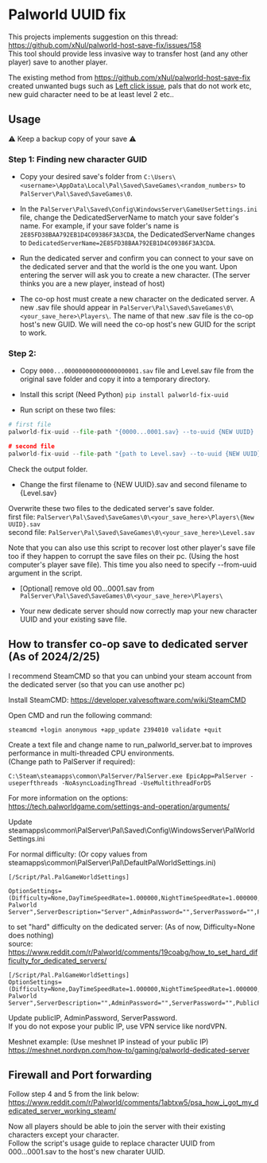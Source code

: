 # Palworld UUID fix

This projects implements suggestion on this thread: https://github.com/xNul/palworld-host-save-fix/issues/158  
This tool should provide less invasive way to transfer host (and any other player) save to another player.  


The existing method from https://github.com/xNul/palworld-host-save-fix created unwanted bugs such as [Left click issue](https://github.com/xNul/palworld-host-save-fix), pals that do not work etc, new guid character need to be at least level 2 etc..  

## Usage

⚠️ Keep a backup copy of your save ⚠️  

### Step 1: Finding new character GUID
- Copy your desired save's folder from `C:\Users\<username>\AppData\Local\Pal\Saved\SaveGames\<random_numbers>` to `PalServer\Pal\Saved\SaveGames\0`.

- In the `PalServer\Pal\Saved\Config\WindowsServer\GameUserSettings.ini` file, change the DedicatedServerName to match your save folder's name. For example, if your save folder's name is `2E85FD38BAA792EB1D4C09386F3A3CDA`, the DedicatedServerName changes to `DedicatedServerName=2E85FD38BAA792EB1D4C09386F3A3CDA`.

- Run the dedicated server and confirm you can connect to your save on the dedicated server and that the world is the one you want. Upon entering the server will ask you to create a new character. (The server thinks you are a new player, instead of host)
   
- The co-op host must create a new character on the dedicated server. A new .sav file should appear in `PalServer\Pal\Saved\SaveGames\0\<your_save_here>\Players\`.
The name of that new .sav file is the co-op host's new GUID. We will need the co-op host's new GUID for the script to work.  

### Step 2: 
- Copy `0000...000000000000000000001.sav` file and Level.sav file from the original save folder and copy it into a temporary directory.

- Install this script (Need Python)
`pip install palworld-fix-uuid`  

- Run script on these two files:
  
```python  
# first file
palworld-fix-uuid --file-path "{0000...0001.sav} --to-uuid {NEW UUID}  

# second file
palworld-fix-uuid --file-path "{path to Level.sav} --to-uuid {NEW UUID}  
```  

Check the output folder.  

- Change the first filename to {NEW UUID}.sav and second filename to {Level.sav}

Overwrite these two files to the dedicated server's save folder.  
first file: `PalServer\Pal\Saved\SaveGames\0\<your_save_here>\Players\{New UUID}.sav`  
second file: `PalServer\Pal\Saved\SaveGames\0\<your_save_here>\Level.sav`  

Note that you can also use this script to recover lost other player's save file too if they happen to corrupt the save files on their pc. (Using the host computer's player save file). This time you also need to specify --from-uuid argument in the script.  

- [Optional] remove old 00...0001.sav from `PalServer\Pal\Saved\SaveGames\0\<your_save_here>\Players\`

- Your new dedicate server should now correctly map your new character UUID and your existing save file.



## How to transfer co-op save to dedicated server (As of 2024/2/25)

I recommend SteamCMD so that you can unbind your steam account from the dedicated server (so that you can use another pc)  

Install SteamCMD:
https://developer.valvesoftware.com/wiki/SteamCMD  

Open CMD and run the following command:  

```
steamcmd +login anonymous +app_update 2394010 validate +quit  
```

Create a text file and change name to run_palworld_server.bat to improves performance in multi-threaded CPU environments.  
(Change path to PalServer if required):
```
C:\Steam\steamapps\common\PalServer/PalServer.exe EpicApp=PalServer -useperfthreads -NoAsyncLoadingThread -UseMultithreadForDS  
```  
For more information on the options: https://tech.palworldgame.com/settings-and-operation/arguments/  


Update steamapps\common\PalServer\Pal\Saved\Config\WindowsServer\PalWorldSettings.ini  

For normal difficulty: (Or copy values from steamapps\common\PalServer\Pal\DefaultPalWorldSettings.ini)  
```
[/Script/Pal.PalGameWorldSettings]  

OptionSettings=(Difficulty=None,DayTimeSpeedRate=1.000000,NightTimeSpeedRate=1.000000,ExpRate=1.100000,PalCaptureRate=1.300000,PalSpawnNumRate=1.000000,PalDamageRateAttack=1.000000,PalDamageRateDefense=1.000000,PlayerDamageRateAttack=1.000000,PlayerDamageRateDefense=1.000000,PlayerStomachDecreaceRate=0.100000,PlayerStaminaDecreaceRate=1.000000,PlayerAutoHPRegeneRate=1.000000,PlayerAutoHpRegeneRateInSleep=1.000000,PalStomachDecreaceRate=0.100000,PalStaminaDecreaceRate=1.000000,PalAutoHPRegeneRate=1.000000,PalAutoHpRegeneRateInSleep=1.000000,BuildObjectDamageRate=1.000000,BuildObjectDeteriorationDamageRate=0.100000,CollectionDropRate=1.200000,CollectionObjectHpRate=1.000000,CollectionObjectRespawnSpeedRate=1.100000,EnemyDropItemRate=1.200000,DeathPenalty=None,bEnablePlayerToPlayerDamage=False,bEnableFriendlyFire=False,bEnableInvaderEnemy=True,bActiveUNKO=False,bEnableAimAssistPad=True,bEnableAimAssistKeyboard=False,DropItemMaxNum=3000,DropItemMaxNum_UNKO=100,BaseCampMaxNum=128,BaseCampWorkerMaxNum=15,DropItemAliveMaxHours=1.000000,bAutoResetGuildNoOnlinePlayers=False,AutoResetGuildTimeNoOnlinePlayers=72.000000,GuildPlayerMaxNum=20,PalEggDefaultHatchingTime=50.000000,WorkSpeedRate=2.000000,bIsMultiplay=False,bIsPvP=False,bCanPickupOtherGuildDeathPenaltyDrop=False,bEnableNonLoginPenalty=True,bEnableFastTravel=True,bIsStartLocationSelectByMap=True,bExistPlayerAfterLogout=False,bEnableDefenseOtherGuildPlayer=False,CoopPlayerMaxNum=10,ServerPlayerMaxNum=32,ServerName="Default Palworld Server",ServerDescription="Server",AdminPassword="",ServerPassword="",PublicPort=8211,PublicIP="",RCONEnabled=False,RCONPort=25575,Region="",bUseAuth=True,BanListURL="https://api.palworldgame.com/api/banlist.txt")  
```

to set "hard" difficulty on the dedicated server: (As of now, Difficulty=None does nothing)  
source: https://www.reddit.com/r/Palworld/comments/19coabg/how_to_set_hard_difficulty_for_dedicated_servers/  

```
[/Script/Pal.PalGameWorldSettings]  
OptionSettings=(Difficulty=None,DayTimeSpeedRate=1.000000,NightTimeSpeedRate=1.000000,ExpRate=0.800000,PalCaptureRate=0.800000,PalSpawnNumRate=1.000000,PalDamageRateAttack=1.000000,PalDamageRateDefense=1.000000,PlayerDamageRateAttack=0.500000,PlayerDamageRateDefense=4.000000,PlayerStomachDecreaceRate=1.000000,PlayerStaminaDecreaceRate=1.000000,PlayerAutoHPRegeneRate=1.000000,PlayerAutoHpRegeneRateInSleep=1.000000,PalStomachDecreaceRate=1.000000,PalStaminaDecreaceRate=1.000000,PalAutoHPRegeneRate=1.000000,PalAutoHpRegeneRateInSleep=1.000000,BuildObjectDamageRate=1.000000,BuildObjectDeteriorationDamageRate=1.000000,CollectionDropRate=0.500000,CollectionObjectHpRate=1.000000,CollectionObjectRespawnSpeedRate=1.000000,EnemyDropItemRate=0.500000,DeathPenalty=All,bEnablePlayerToPlayerDamage=False,bEnableFriendlyFire=False,bEnableInvaderEnemy=True,bActiveUNKO=False,bEnableAimAssistPad=True,bEnableAimAssistKeyboard=False,DropItemMaxNum=3000,DropItemMaxNum_UNKO=100,BaseCampMaxNum=128,BaseCampWorkerMaxNum=15,DropItemAliveMaxHours=1.000000,bAutoResetGuildNoOnlinePlayers=False,AutoResetGuildTimeNoOnlinePlayers=72.000000,GuildPlayerMaxNum=20,PalEggDefaultHatchingTime=72.000000,WorkSpeedRate=1.000000,bIsMultiplay=False,bIsPvP=False,bCanPickupOtherGuildDeathPenaltyDrop=False,bEnableNonLoginPenalty=True,bEnableFastTravel=True,bIsStartLocationSelectByMap=True,bExistPlayerAfterLogout=False,bEnableDefenseOtherGuildPlayer=False,CoopPlayerMaxNum=4,ServerPlayerMaxNum=32,ServerName="Default Palworld Server",ServerDescription="",AdminPassword="",ServerPassword="",PublicPort=8211,PublicIP="",RCONEnabled=False,RCONPort=25575,Region="",bUseAuth=True,BanListURL="https://api.palworldgame.com/api/banlist.txt")  
```

Update publicIP, AdminPassword, ServerPassword.  
If you do not expose your public IP, use VPN service like nordVPN.  

Meshnet example: (Use meshnet IP instead of your public IP)  
https://meshnet.nordvpn.com/how-to/gaming/palworld-dedicated-server  



## Firewall and Port forwarding
Follow step 4 and 5 from the link below:  
https://www.reddit.com/r/Palworld/comments/1abtxw5/psa_how_i_got_my_dedicated_server_working_steam/  


Now all players should be able to join the server with their existing characters except your character.  
Follow the script's usage guide to replace character UUID from 000...0001.sav to the host's new charater UUID.  